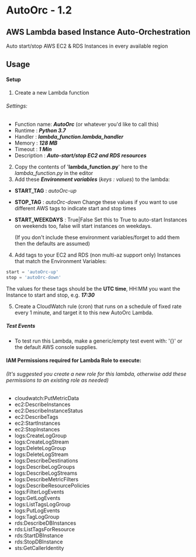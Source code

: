 # AutoOrc - 1.2
## AWS Lambda based Instance **Auto-Orc**hestration
Auto start/stop AWS EC2 &amp; RDS Instances in every available region

## Usage


#### Setup
1. Create a new Lambda function
  ###### Settings:
  * Function name: ***AutoOrc*** (or whatever you'd like to call this)
  * Runtime : ***Python 3.7***
  * Handler : ***lambda_function.lambda_handler***
  * Memory : ***128 MB***
  * Timeout : ***1 Min***
  * Description : ***Auto-start/stop EC2 and RDS resources***


2. Copy the contents of '**lambda_function.py**' here to the *lambda_function.py* in the editor
3. Add these ***Environment variables*** (*keys : values*)  to the lambda:
  * **START_TAG**           : *autoOrc-up*
  * **STOP_TAG**            : *autoOrc-down*
          Change these values if you want to use different AWS tags to indicate start and stop times
  * **START_WEEKDAYS** : True|False
          Set this to True to auto-start Instances on weekends too, false will start instances on weekdays.

      (If you don't include these environment variables/forget to add them then the defaults are assumed)

4. Add tags to your EC2 and RDS (non multi-az support only) Instances that match the Environment Variables:
```python
start = 'autoOrc-up'
stop = 'autoOrc-down'
```
The values for these tags should be the **UTC time**, HH:MM you want the Instance to start and stop, e.g. ***17:30***



5. Create a CloudWatch rule (cron) that runs on a schedule of fixed rate every 1 minute, and target it to this new AutoOrc Lambda.



##### Test Events
  * To test run this Lambda, make a generic/empty test event with: \'{}\' or the default AWS console supplies.


#### IAM Permissions required for Lambda Role to execute:
  ###### (It's suggested you create a new role for this lambda, otherwise add these permissions to an existing role as needed)
  * cloudwatch:PutMetricData
  * ec2:DescribeInstances
  * ec2:DescribeInstanceStatus
  * ec2:DescribeTags
  * ec2:StartInstances
  * ec2:StopInstances
  * logs:CreateLogGroup
  * logs:CreateLogStream
  * logs:DeleteLogGroup
  * logs:DeleteLogStream
  * logs:DescribeDestinations
  * logs:DescribeLogGroups
  * logs:DescribeLogStreams
  * logs:DescribeMetricFilters
  * logs:DescribeResourcePolicies
  * logs:FilterLogEvents
  * logs:GetLogEvents
  * logs:ListTagsLogGroup
  * logs:PutLogEvents
  * logs:TagLogGroup
  * rds:DescribeDBInstances
  * rds:ListTagsForResource
  * rds:StartDBInstance
  * rds:StopDBInstance
  * sts:GetCallerIdentity
